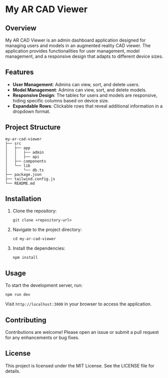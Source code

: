 # My AR CAD Viewer

## Overview

My AR CAD Viewer is an admin dashboard application designed for managing users and models in an augmented reality CAD viewer. The application provides functionalities for user management, model management, and a responsive design that adapts to different device sizes.

## Features

-   **User Management**: Admins can view, sort, and delete users.
-   **Model Management**: Admins can view, sort, and delete models.
-   **Responsive Design**: The tables for users and models are responsive, hiding specific columns based on device size.
-   **Expandable Rows**: Clickable rows that reveal additional information in a dropdown format.

## Project Structure

```
my-ar-cad-viewer
├── src
│   ├── app
│   │   ├── admin
│   │   ├── api
│   ├── components
│   └── lib
│       └── db.ts
├── package.json
├── tailwind.config.js
└── README.md
```

## Installation

1. Clone the repository:
    ```
    git clone <repository-url>
    ```
2. Navigate to the project directory:
    ```
    cd my-ar-cad-viewer
    ```
3. Install the dependencies:
    ```
    npm install
    ```

## Usage

To start the development server, run:

```
npm run dev
```

Visit `http://localhost:3000` in your browser to access the application.

## Contributing

Contributions are welcome! Please open an issue or submit a pull request for any enhancements or bug fixes.

## License

This project is licensed under the MIT License. See the LICENSE file for details.
